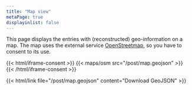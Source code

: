 ```yaml
---
title: "Map view"
metaPage: true
displayinlist: false
---
```


This page displays the entries with (reconstructed) geo-information on a map. The map uses the external service [OpenStreetmap](https://www.openstreetmap.org/), so you have to consent to its use.

{{< html/iframe-consent >}}
    {{< maps/osm src="/post/map.geojson" >}}
{{< /html/iframe-consent >}}

{{< html/link file="/post/map.geojson" content="Download GeoJSON" >}}
